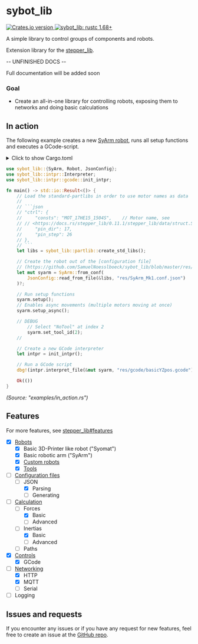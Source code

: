 # sybot_lib

[![Crates.io version](https://img.shields.io/crates/v/sybot_lib.svg?style=flat-square) ](https://crates.io/crates/sybot_lib)
[![sybot_lib: rustc 1.68+]][Rust 1.68]

[sybot_lib: rustc 1.68+]: https://img.shields.io/badge/sybot_lib-rustc_1.68+-lightgray.svg
[Rust 1.68]: https://blog.rust-lang.org/2023/03/09/Rust-1.68.0.html

A simple library to control groups of components and robots.

Extension library for the [stepper_lib](https://crates.io/crates/stepper_lib).

-- UNFINISHED DOCS -- 

Full documentation will be added soon

### Goal

- Create an all-in-one library for controlling robots, exposing them to networks and doing basic calculations

## In action

The following example creates a new [SyArm robot](https://github.com/SamuelNoesslboeck/SyArm_Mk1), runs all setup functions and executes a GCode-script. 

<details>
<summary>
Click to show Cargo.toml
</summary>

```toml
# ...

[dependencies]
# Include the library configured for the raspberry pi
sybot_lib = { version = "0.8.2, features = [ "rasp" ] }

# ...
```
</details>
<p></p>

```rust
use sybot_lib::{SyArm, Robot, JsonConfig};
use sybot_lib::intpr::Interpreter;
use sybot_lib::intpr::gcode::init_intpr;

fn main() -> std::io::Result<()> {
    // Load the standard-partlibs in order to use motor names as data
    //
    // ```json
    // "ctrl": {
    //     "consts": "MOT_17HE15_1504S",    // Motor name, see
    // // <https://docs.rs/stepper_lib/0.11.1/stepper_lib/data/struct.StepperConst.html#associatedconstant.MOT_17HE15_1504S>
    //     "pin_dir": 17,
    //     "pin_step": 26
    // },
    // ```
    let libs = sybot_lib::partlib::create_std_libs();

    // Create the robot out of the [configuration file]
    // (https://github.com/SamuelNoesslboeck/sybot_lib/blob/master/res/SyArm_Mk1.conf.json)
    let mut syarm = SyArm::from_conf(
        JsonConfig::read_from_file(&libs, "res/SyArm_Mk1.conf.json")
    )?;

    // Run setup functions
    syarm.setup();
    // Enables async movements (multiple motors moving at once)
    syarm.setup_async();

    // DEBUG
        // Select "NoTool" at index 2
        syarm.set_tool_id(2);
    // 

    // Create a new GCode interpreter
    let intpr = init_intpr();

    // Run a GCode script
    dbg!(intpr.interpret_file(&mut syarm, "res/gcode/basicYZpos.gcode"));

    Ok(())
}
```

*(Source: "examples/in_action.rs")*

## Features

For more features, see [stepper_lib#features](https://crates.io/crates/stepper_lib#features)

- [x] [Robots](/docs/robots.md)
  - [x] Basic 3D-Printer like robot ("Syomat")
  - [x] Basic robotic arm ("SyArm")
  - [x] [Custom robots](/docs/robots/custom_robots.md)
  - [x] [Tools](/docs/robots/tools.md)
- [ ] [Configuration files](/docs/configuration.md)
  - [ ] JSON
    - [x] Parsing
    - [ ] Generating
- [ ] [Calculation](/docs/calculation.md)
  - [ ] Forces
    - [x] Basic
    - [ ] Advanced
  - [ ] Inertias
    - [x] Basic
    - [ ] Advanced
  - [ ] Paths
- [x] [Controls](/docs/controls.md)
  - [x] GCode
- [ ] [Networking](/docs/networking.md)
  - [x] HTTP
  - [x] MQTT
  - [ ] Serial
- [ ] Logging

## Issues and requests

If you encounter any issues or if you have any request for new features, feel free to create an issue at the [GitHub repo](https://github.com/SamuelNoesslboeck/sybot_lib).
